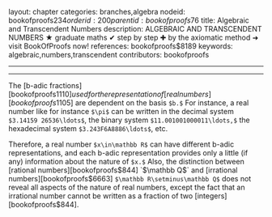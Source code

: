 layout: chapter
categories: branches,algebra
nodeid: bookofproofs$234
orderid: 200
parentid: bookofproofs$76
title: Algebraic and Transcendent Numbers
description: ALGEBRAIC AND TRANSCENDENT NUMBERS &#9733; graduate maths &#10004; step by step &#10010; by the axiomatic method &#10140; visit BookOfProofs now!
references: bookofproofs$8189
keywords: algebraic,numbers,transcendent
contributors: bookofproofs

---


---

The [b-adic fractions][bookofproofs$1110] used for the representation of [real numbers][bookofproofs$1105] are dependent on the basis `$b.$` For instance, a real number like for instance `$\pi$` can be written in the decimal system `$3.14159 26536\ldots$`, the binary system `$11.001001000011\ldots,$` the hexadecimal system `$3.243F6A8886\ldots$`, etc.

Therefore, a real number `$x\in\mathbb R$` can have different b-adic representations, and each b-adic representation provides only a little (if any) information about the nature of `$x.$` Also, the distinction between [rational numbers][bookofproofs$844] `$\mathbb Q$` and [irrational numbers][bookofproofs$6663] `$\mathbb R\setminus\mathbb Q$` does not reveal all aspects of the nature of real numbers, except the fact that an irrational number cannot be written as a fraction of two [integers][bookofproofs$844].
